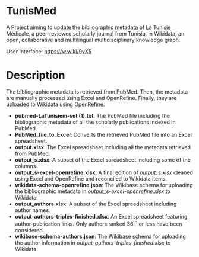 # TunisMed
A Project aiming to update the bibliographic metadata of La Tunisie Médicale, a peer-reviewed scholarly journal from Tunisia, in Wikidata, an open, collaborative and multilingual multidisciplinary knowledge graph.

User Interface: https://w.wiki/9yX5

# Description
The bibliographic metadata is retrieved from PubMed. Then, the metadata are manually processed using Excel and OpenRefine. Finally, they are uploaded to Wikidata using OpenRefine:
- **pubmed-LaTunisiem-set (1).txt**: The PubMed file including the bibliographic metadata of all the scholarly publications indexed in PubMed.
- **PubMed_file_to_Excel**: Converts the retrieved PubMed file into an Excel spreadsheet.
- **output.xlsx**: The Excel spreadsheet including all the metadata retrieved from PubMed.
- **output_s.xlsx**: A subset of the Excel spreadsheet including some of the columns.
- **output_s-excel-openrefine.xlsx**: A final edition of *output_s.xlsx* cleaned using Excel and OpenRefine and reconciled to Wikidata items.
- **wikidata-schema-openrefine.json**: The Wikibase schema for uploading the bibliographic metadata in *output_s-excel-openrefine.xlsx* to Wikidata.
- **output_authors.xlsx**: A subset of the Excel spreadsheet including author names.
- **output-authors-triples-finished.xlsx**: An Excel spreadsheet featuring author-publication links. Only authors ranked 36<sup>th</sup> or less have been considered.
- **wikibase-schema-authors.json**: The Wikibase schema for uploading the author information in *output-authors-triples-finished.xlsx* to Wikidata.
